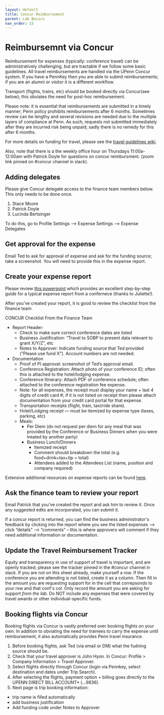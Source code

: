 ```yaml
---
layout: default
title: Concur Reimbursement 
parent: Lab Basics
nav_order: 15
---
```


# Reimbursemnt via Concur

Reimbursement for expenses (typically: conference travel) can be administratively challenging, but are tractable if we follow some basic guidelines.   All travel reimbursements are handled via the UPenn Concur system.   If you have a PennKey then you are able to submit reimbursements; if you are an alumni or visitor it is a different workflow.  

Transport (flights, trains, etc) should  be booked directly via Concur(see below); this obviates the need for post-hoc reimbursement.

Please note: it is essential that reimbursements are submitted in a timely manner; Penn policy prohibits reimbursements after 6 months. Sometimes review can be lengthy and several revisions are needed due to the multiple layers of compliance at Penn.  As such, requests not submitted immediately after they are incurred risk being unpaid; sadly there is no remedy for this after 6 months.

For more details on funding for travel, please see the [travel guidelines wiki](https://pennlinc.github.io/docs/LabHome/TravelGuidelines/).

Also, note that there is a the weekly office hour on Thursdays 11:00a-12:00am with Patrick Doyle for questions on concur reimbursment. (zoom link pinned on #concur channel in slack).


## Adding delegates 
Please give Concur delegate access to the finance team members below.  This only needs to be done once.

1. Stace Moore
2. Patrick Doyle
3. Lucinda Bertsinger

To do this, go to Profile Settings —> Expense Settings —> Expense Delegates 

## Get approval for the expense

Email Ted to ask for approval of expense and ask for the funding source; take a screenshot.  You will need to provide this in the expense report.

## Create your expense report

Please review [this powerpoint](https://github.com/PennLINC/PennLINC.github.io/blob/main/assets/Flux%20Concur%20Guide%20(1).pdf) which provides an excellent step-by-step guide for a typical expense report from a confernece (thanks to Juliette!).

After you've created your report,  it is good to review the checklist from the finance team

CONCUR Checklist From the Finance Team

- Report Header:
    - Check to make sure correct conference dates are listed
    - Business Justification: “Travel to SOBP to present data relevant to grant X/Y/Z”, etc
    - Notes to Approver: Indicate funding source that Ted provided (”Please use fund X”). Account numbers are not needed.
- Documentation
    - Proof of PI approval: screenshot of Ted’s approval email.
    - Conference Registration: Attach photo of your conference ID; often this is attached to the hotel/lodging expense.
    - Conference Itinerary: Attach PDF of conference schedule; often attached to the conference registration fee expense.
    - Note: for all expenses, the receipt must display your name + last 4 digits of credit card #; if it is not listed on receipt then please attach documentation from your credit card portal for that expense.
    - Transportation receipts (flight, train, taxi/ride share).
    - Hotel/Lodging receipt — must be itemized by expense type (taxes, parking, etc)
    - Meals:
        - Per Diem (do not request per diem for any meal that was provided by the Conference or Business Dinners when you were treated by another party)
        - Business Lunch/Dinners
            - Itemized receipt
            - Comment should breakdown the total (e.g. food+drink+tax+tip = total)
            - Attendees added to the Attendees List (name, position and company required)

Extensive additional resources on expense reports can be found [here](https://benhelps.freshservice.com/support/solutions/folders/15000071879).


## Ask the finance team to review your report 

Email Patrick that you’ve created the report and ask him to review it. Once any suggested edits are incorporated, you can submit it. 

If a concur report is returned, you can find the business administrator's feedback by clicking into the report where you see the listed expenses --> click “details” --> “comments” – this is where approvers will comment if they need additional information or documentation.
  

## Update the Travel Reimbursement Tracker

Equity and transparency in use of support of travel is important, and are openly tracked; please see the tracker pinned in the #concur channel in slack.  If you are not on this sheet already, make yourself a row. If the conference you are attending is not listed, create it as a column.  Then fill in the amount you are requesting support for in the cell that correpsonds to your row and that conf's col.  Only record the amount you are asking for support _from the lab_. Do NOT include any expenses that were covered by travel awards or other individual-specific funds.  


## Booking flights via Concur 

Booking flights via Concur is vastly preferred over booking flights on your own.  In addition to obviating the need for trainees to carry the expense until reimbursement, it also automatically provides Penn travel insurance.   

1.  Before booking flights, ask Ted (via email or DM) what the fudning source should be.
2.  Check that your travel approver is John Hyon.  In Concur: Profile > Company Information > Travel Approver.
3.  Select flights directly through Concur (login via Pennkey, select destination and dates under Trip Search).
4. After selecting the flights, payment option = billing goes directly to the UPENN DIRECT BILL ACCOUNT* (...9836).
5.  Next page is trip booking information:
- trip name is filled automatically
- add business justification 
- Add funding code under Notes to Approver

 

